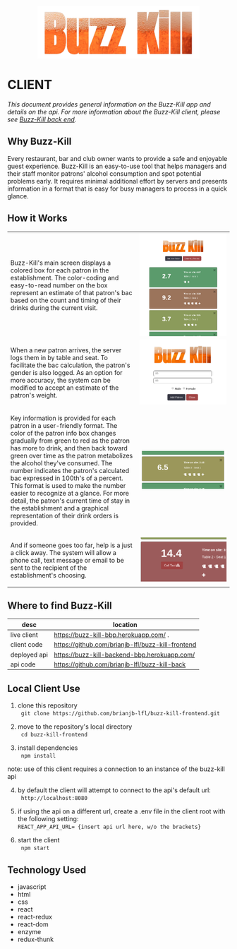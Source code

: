 <p align="center"><img src="/img/logo.jpg" height="120" /></p>
<h1>CLIENT</h1>
<p><em>This document provides general information on the Buzz-Kill app and details on the api.  For more information about the Buzz-Kill client, please see <a href="https://github.com/brianjb-lfl/buzz-kill-back/blob/master/README.md">Buzz-Kill back end</a>.</em></p>


Why Buzz-Kill
-------------
Every restaurant, bar and club owner wants to provide a safe and enjoyable guest experience.  Buzz-Kill is an easy-to-use tool that helps managers and their staff monitor patrons' alcohol consumption and spot potential problems early.  It requires minimal additional effort by servers and presents information in a format that is easy for busy managers to process in a quick glance.

How it Works
------------
<table layout="fixed">
  <tr>
    <td width="55%">
      <p>Buzz-Kill's main screen displays a colored box for each patron in the establishment.  The color-coding and easy-to-read number on the box represent an estimate of that patron's bac based on the count and timing of their drinks during the current visit.</p>
    </td>
    <td width = "40%">
      <img src="/img/buzz-kill-main.png" max-height="240px" width="auto">
    </td>
  </tr>
  <tr>
    <td>
      <p>When a new patron arrives, the server logs them in by table and seat.  To facilitate the bac calculation, the patron's gender is also logged.  As an option for more accuracy, the system can be modified to accept an estimate of the patron's weight.</p>
    </td>
    <td>
      <img src="/img/buzz-kill-addpatron.png" max-height="240px" witdh="auto">
    </td>
  </tr>
  <tr>
    <td>
      <p>Key information is provided for each patron in a user-friendly format.  The color of the patron info box changes gradually from green to red as the patron has more to drink, and then back toward green over time as the patron metabolizes the alcohol they've consumed.  The number indicates the patron's calculated bac expressed in 100th's of a percent.  This format is used to make the number easier to recognize at a glance.  For more detail, the patron's current time of stay in the establishment and a graphical representation of their drink orders is provided.</p>
    </td>
    <td>
      <img src="/img/buzz-kill-patrondet.png" max-height="240px" witdh="auto">
    </td>
  </tr>
  <tr>
    <td>
      <p>And if someone goes too far, help is a just a click away.  The system will allow a phone call, text message or email to be sent to the recipient of the establishment's choosing.</p>
    </td>
    <td>
      <img src="/img/buzz-kill-patronemergency.png" max-height="240px" witdh="auto">
    </td>
  </tr>
</table>

Where to find Buzz-Kill
------

|          **desc**        |                   **location**                                          |
|--------------------------|-------------------------------------------------------------------------|
|live client               |   https://buzz-kill-bbp.herokuapp.com/             .                    |
|client code               |   https://github.com/brianjb-lfl/buzz-kill-frontend                     |
|deployed api              |   https://buzz-kill-backend-bbp.herokuapp.com/                          |
|api code                  |   https://github.com/brianjb-lfl/buzz-kill-back                         | 


Local Client Use
------
1.  clone this repository<br>
``` git clone https://github.com/brianjb-lfl/buzz-kill-frontend.git```<br>

2.  move to the repository's local directory<br>
``` cd buzz-kill-frontend```<br>

3.  install dependencies<br>
``` npm install```<br>

note: use of this client requires a connection to an instance of the buzz-kill api<br>

4.  by default the client will attempt to connect to the api's default url:<br>
``` http://localhost:8080```<br>

5.  if using the api on a different url, create a .env file in the client root with the following setting:<br>
``` REACT_APP_API_URL= {insert api url here, w/o the brackets} ```<br>

6.  start the client<br>
``` npm start```<br>

Technology Used
------
* javascript
* html
* css
* react
* react-redux
* react-dom
* enzyme
* redux-thunk
